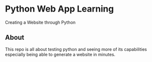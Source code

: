 # Python Web App Learning
 Creating a Website through Python
## About
This repo is all about testing python and seeing more of its capabilities especially being able to generate a website in minutes.
